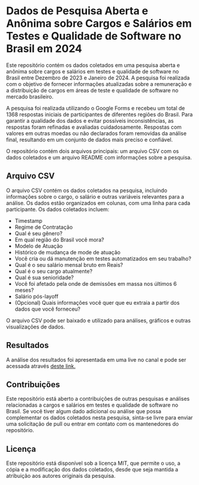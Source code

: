 # Dados de Pesquisa Aberta e Anônima sobre Cargos e Salários em Testes e Qualidade de Software no Brasil em 2024

Este repositório contém os dados coletados em uma pesquisa aberta e anônima sobre cargos e salários em testes e qualidade de software no Brasil entre Dezembro de 2023 e Janeiro de 2024. A pesquisa foi realizada com o objetivo de fornecer informações atualizadas sobre a remuneração e a distribuição de cargos em áreas de teste e qualidade de software no mercado brasileiro.

A pesquisa foi realizada utilizando o Google Forms e recebeu um total de 1368 respostas iniciais de participantes de diferentes regiões do Brasil. Para garantir a qualidade dos dados e evitar possíveis inconsistências, as respostas foram refinadas e avaliadas cuidadosamente. Respostas com valores em outras moedas ou não declarados foram removidas da análise final, resultando em um conjunto de dados mais preciso e confiável.

O repositório contém dois arquivos principais: um arquivo CSV com os dados coletados e um arquivo README com informações sobre a pesquisa.

## Arquivo CSV

O arquivo CSV contém os dados coletados na pesquisa, incluindo informações sobre o cargo, o salário e outras variáveis relevantes para a análise. Os dados estão organizados em colunas, com uma linha para cada participante. Os dados coletados incluem:

- Timestamp
- Regime de Contratação
- Qual é seu gênero?
- Em qual região do Brasil você mora?
- Modelo de Atuação
- Histórico de mudança de mode de atuação
- Você cria ou dá manutenção em testes automatizados em seu trabalho?
- Qual é o seu salário mensal bruto em Reais?
- Qual é o seu cargo atualmente?
- Qual é sua senioridade?
- Você foi afetado pela onde de demissões em massa nos últimos 6 meses?
- Salário pós-layoff
- (Opcional) Quais informações você quer que eu extraia a partir dos dados que você forneceu?

O arquivo CSV pode ser baixado e utilizado para análises, gráficos e outras visualizações de dados.

## Resultados

A análise dos resultados foi apresentada em uma live no canal e pode ser acessada através [deste link.](http://youtube.com/juliodelimas)

## Contribuições

Este repositório está aberto a contribuições de outras pesquisas e análises relacionadas a cargos e salários em testes e qualidade de software no Brasil. Se você tiver algum dado adicional ou análise que possa complementar os dados coletados nesta pesquisa, sinta-se livre para enviar uma solicitação de pull ou entrar em contato com os mantenedores do repositório.

## Licença

Este repositório está disponível sob a licença MIT, que permite o uso, a cópia e a modificação dos dados coletados, desde que seja mantida a atribuição aos autores originais da pesquisa.
